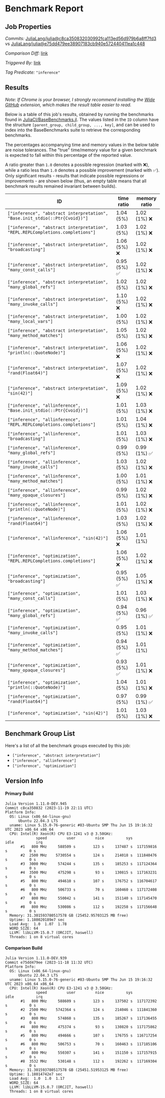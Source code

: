 # Benchmark Report

## Job Properties

*Commits:* [JuliaLang/julia@c8ca350832030992fca113ed56d979b6a8ff7fd3](https://github.com/JuliaLang/julia/commit/c8ca350832030992fca113ed56d979b6a8ff7fd3) vs [JuliaLang/julia@e75dd479ee38907183cb940e572440411ea1c448](https://github.com/JuliaLang/julia/commit/e75dd479ee38907183cb940e572440411ea1c448)

*Comparison Diff:* [link](https://github.com/JuliaLang/julia/compare/e75dd479ee38907183cb940e572440411ea1c448..c8ca350832030992fca113ed56d979b6a8ff7fd3)

*Triggered By:* [link](https://github.com/JuliaLang/julia/commit/c8ca350832030992fca113ed56d979b6a8ff7fd3#commitcomment-133009884)

*Tag Predicate:* `"inference"`

## Results

*Note: If Chrome is your browser, I strongly recommend installing the [Wide GitHub](https://chrome.google.com/webstore/detail/wide-github/kaalofacklcidaampbokdplbklpeldpj?hl=en)
extension, which makes the result table easier to read.*

Below is a table of this job's results, obtained by running the benchmarks found in
[JuliaCI/BaseBenchmarks.jl](https://github.com/JuliaCI/BaseBenchmarks.jl). The values
listed in the `ID` column have the structure `[parent_group, child_group, ..., key]`,
and can be used to index into the BaseBenchmarks suite to retrieve the corresponding
benchmarks.

The percentages accompanying time and memory values in the below table are noise tolerances. The "true"
time/memory value for a given benchmark is expected to fall within this percentage of the reported value.

A ratio greater than `1.0` denotes a possible regression (marked with :x:), while a ratio less
than `1.0` denotes a possible improvement (marked with :white_check_mark:). Only significant results - results
that indicate possible regressions or improvements - are shown below (thus, an empty table means that all
benchmark results remained invariant between builds).

| ID | time ratio | memory ratio |
|----|------------|--------------|
| `["inference", "abstract interpretation", "Base.init_stdio(::Ptr{Cvoid})"]` | 1.04 (5%)  | 1.02 (1%) :x: |
| `["inference", "abstract interpretation", "REPL.REPLCompletions.completions"]` | 1.03 (5%)  | 1.02 (1%) :x: |
| `["inference", "abstract interpretation", "broadcasting"]` | 1.06 (5%) :x: | 1.02 (1%) :x: |
| `["inference", "abstract interpretation", "many_const_calls"]` | 0.95 (5%) :white_check_mark: | 1.02 (1%) :x: |
| `["inference", "abstract interpretation", "many_global_refs"]` | 1.02 (5%)  | 1.02 (1%) :x: |
| `["inference", "abstract interpretation", "many_invoke_calls"]` | 1.10 (5%) :x: | 1.02 (1%) :x: |
| `["inference", "abstract interpretation", "many_local_vars"]` | 1.00 (5%)  | 1.02 (1%) :x: |
| `["inference", "abstract interpretation", "many_method_matches"]` | 1.05 (5%)  | 1.02 (1%) :x: |
| `["inference", "abstract interpretation", "println(::QuoteNode)"]` | 1.06 (5%) :x: | 1.02 (1%) :x: |
| `["inference", "abstract interpretation", "rand(Float64)"]` | 1.07 (5%) :x: | 1.02 (1%) :x: |
| `["inference", "abstract interpretation", "sin(42)"]` | 1.09 (5%) :x: | 1.02 (1%) :x: |
| `["inference", "allinference", "Base.init_stdio(::Ptr{Cvoid})"]` | 1.01 (5%)  | 1.03 (1%) :x: |
| `["inference", "allinference", "REPL.REPLCompletions.completions"]` | 1.01 (5%)  | 1.04 (1%) :x: |
| `["inference", "allinference", "broadcasting"]` | 1.01 (5%)  | 1.03 (1%) :x: |
| `["inference", "allinference", "many_global_refs"]` | 0.99 (5%)  | 0.99 (1%) :white_check_mark: |
| `["inference", "allinference", "many_invoke_calls"]` | 1.03 (5%)  | 1.02 (1%) :x: |
| `["inference", "allinference", "many_method_matches"]` | 1.00 (5%)  | 1.01 (1%) :x: |
| `["inference", "allinference", "many_opaque_closures"]` | 0.99 (5%)  | 1.02 (1%) :x: |
| `["inference", "allinference", "println(::QuoteNode)"]` | 1.01 (5%)  | 1.02 (1%) :x: |
| `["inference", "allinference", "rand(Float64)"]` | 1.03 (5%)  | 1.02 (1%) :x: |
| `["inference", "allinference", "sin(42)"]` | 1.06 (5%) :x: | 1.01 (1%)  |
| `["inference", "optimization", "REPL.REPLCompletions.completions"]` | 1.06 (5%) :x: | 1.02 (1%) :x: |
| `["inference", "optimization", "broadcasting"]` | 0.95 (5%) :white_check_mark: | 1.05 (1%) :x: |
| `["inference", "optimization", "many_const_calls"]` | 1.01 (5%)  | 1.03 (1%) :x: |
| `["inference", "optimization", "many_global_refs"]` | 0.94 (5%) :white_check_mark: | 0.96 (1%) :white_check_mark: |
| `["inference", "optimization", "many_invoke_calls"]` | 0.95 (5%)  | 1.01 (1%) :x: |
| `["inference", "optimization", "many_method_matches"]` | 0.94 (5%) :white_check_mark: | 1.01 (1%)  |
| `["inference", "optimization", "many_opaque_closures"]` | 0.93 (5%) :white_check_mark: | 1.01 (1%) :x: |
| `["inference", "optimization", "println(::QuoteNode)"]` | 1.04 (5%)  | 1.01 (1%) :x: |
| `["inference", "optimization", "rand(Float64)"]` | 0.97 (5%)  | 0.99 (1%) :white_check_mark: |
| `["inference", "optimization", "sin(42)"]` | 1.01 (5%)  | 1.03 (1%) :x: |

## Benchmark Group List

Here's a list of all the benchmark groups executed by this job:

- `["inference", "abstract interpretation"]`
- `["inference", "allinference"]`
- `["inference", "optimization"]`

## Version Info

#### Primary Build

```
Julia Version 1.11.0-DEV.945
Commit c8ca350832 (2023-11-19 22:11 UTC)
Platform Info:
  OS: Linux (x86_64-linux-gnu)
      Ubuntu 22.04.3 LTS
  uname: Linux 5.15.0-76-generic #83-Ubuntu SMP Thu Jun 15 19:16:32 UTC 2023 x86_64 x86_64
  CPU: Intel(R) Xeon(R) CPU E3-1241 v3 @ 3.50GHz: 
              speed         user         nice          sys         idle          irq
       #1   800 MHz     588509 s        123 s     137487 s  117159816 s          0 s
       #2  2500 MHz    5730554 s        124 s     214018 s  111840476 s          0 s
       #3  3000 MHz     574244 s        135 s     185253 s  117124364 s          0 s
       #4  3500 MHz     475298 s         93 s     130815 s  117163231 s          0 s
       #5   800 MHz     494610 s        107 s     176752 s  116704617 s          0 s
       #6   800 MHz     506733 s         70 s     160460 s  117172408 s          0 s
       #7   800 MHz     550042 s        141 s     151140 s  117145470 s          0 s
       #8   800 MHz     530086 s        112 s     192258 s  117156648 s          0 s
  Memory: 31.301593780517578 GB (25452.95703125 MB free)
  Uptime: 1.180020189e7 sec
  Load Avg:  1.0  1.07  1.78
  WORD_SIZE: 64
  LLVM: libLLVM-15.0.7 (ORCJIT, haswell)
  Threads: 1 on 8 virtual cores

```

#### Comparison Build

```
Julia Version 1.11.0-DEV.939
Commit e75dd479ee (2023-11-18 11:32 UTC)
Platform Info:
  OS: Linux (x86_64-linux-gnu)
      Ubuntu 22.04.3 LTS
  uname: Linux 5.15.0-76-generic #83-Ubuntu SMP Thu Jun 15 19:16:32 UTC 2023 x86_64 x86_64
  CPU: Intel(R) Xeon(R) CPU E3-1241 v3 @ 3.50GHz: 
              speed         user         nice          sys         idle          irq
       #1   800 MHz     588609 s        123 s     137502 s  117172392 s          0 s
       #2  2500 MHz    5742364 s        124 s     214046 s  111841360 s          0 s
       #3   800 MHz     574860 s        135 s     185267 s  117136455 s          0 s
       #4   800 MHz     475374 s         93 s     130820 s  117175862 s          0 s
       #5   800 MHz     494666 s        107 s     176755 s  116717254 s          0 s
       #6   800 MHz     506753 s         70 s     160463 s  117185106 s          0 s
       #7   800 MHz     550307 s        141 s     151150 s  117157915 s          0 s
       #8  3532 MHz     530148 s        112 s     192262 s  117169304 s          0 s
  Memory: 31.301593780517578 GB (25451.51953125 MB free)
  Uptime: 1.18014742e7 sec
  Load Avg:  1.0  1.0  1.17
  WORD_SIZE: 64
  LLVM: libLLVM-15.0.7 (ORCJIT, haswell)
  Threads: 1 on 8 virtual cores

```
